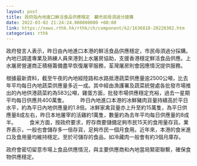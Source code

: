 ```yaml
---
layout: post
title: 政府指內地進口鮮活食品供應穩定　籲市民毋須過分搶購
date: 2022-03-02 21:24:24.000000000 +08:00
link: https://news.rthk.hk/rthk/ch/component/k2/1636818-20220302.htm
categories: rthk
---
```


政府發言人表示，昨日由內地進口本港的鮮活食品供應穩定，市民毋須過分採購。內地已調遣專業及熟練人員來港到上水屠房協助，支援香港穩定鮮活食品供應。上水屠房營運商正積極籌備盡早恢復屠宰服務，荃灣屠房則會因應情況提供服務。

根據最新資料，截至午夜的內地經陸路和水路抵港蔬菜供應量逾2500公噸，比去年平均每日內地蔬菜供應量多近一成。其中經由漁護署及蔬菜統營處各批發市場推出的內地供港蔬菜約為583公噸，雞蛋方面，批發市場供應穩定充裕，過去一星期平均每日供應共400萬隻。
　　
昨日內地進口本港的冰鮮豬肉貨量持續高於平日水平，約為平日內地供應量的1.8倍。冰鮮家禽貨量亦上升至約15萬隻，為平日供應量8成左右，昨日本地屠宰的活雞約1萬隻，數量約為去年平均每日供應量的8成半。
　　 
食米方面，按政府要求，貯存商要儲備足夠市民15天的食用量存貨。業界表示，一般也會儲存多一倍存貨，足夠市民一個月食用。近年來，本港的食米進口及食用量均維持穩定。至於可儲存的食品，如冷藏肉一般會有約3個月庫存。

政府會密切留意市場上食品供應情況，與主要供應商和內地當局緊密聯繫，確保食物供應穩定。
